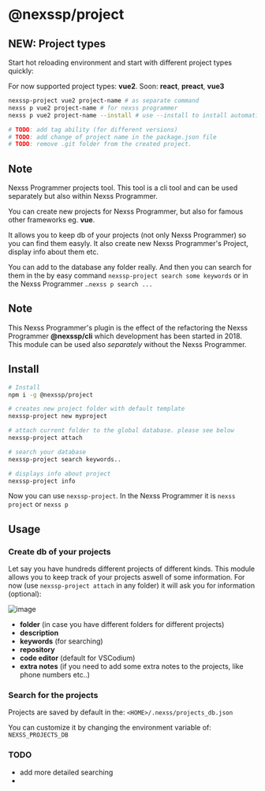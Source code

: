 # @nexssp/project

## NEW: Project types

Start hot reloading environment and start with different project types quickly:

For now supported project types: **vue2**. Soon: **react**, **preact**, **vue3**

```sh
nexssp-project vue2 project-name # as separate command
nexss p vue2 project-name # for nexss programmer
nexss p vue2 project-name --install # use --install to install automatically the packages.

# TODO: add tag ability (for different versions)
# TODO: add change of project name in the package.json file
# TODO: remove .git folder from the created project.
```

## Note

Nexss Programmer projects tool. This tool is a cli tool and can be used separately but also within Nexss Programmer.

You can create new projects for Nexss Programmer, but also for famous other frameworks eg. **vue**.

It allows you to keep db of your projects (not only Nexss Programmer) so you can find them easyly. It also create new Nexss Programmer's Project, display info about them etc.

You can add to the database any folder really. And then you can search for them in the by easy command `nexssp-project search some keywords` or in the Nexss Programmer ..`nexss p search ...`

## Note

This Nexss Programmer's plugin is the effect of the refactoring the Nexss Programmer **@nexssp/cli** which development has been started in 2018. This module can be used also _separately_ without the Nexss Programmer.

## Install

```sh
# Install
npm i -g @nexssp/project

# creates new project folder with default template
nexssp-project new myproject

# attach current folder to the global database. please see below
nexssp-project attach

# search your database
nexssp-project search keywords..

# displays info about project
nexssp-project info
```

Now you can use `nexssp-project`. In the Nexss Programmer it is `nexss project` or `nexss p`

## Usage

### Create db of your projects

Let say you have hundreds different projects of different kinds. This module allows you to keep track of your projects aswell of some information. For now (use `nexssp-project attach` in any folder) it will ask you for information (optional):

![image](https://user-images.githubusercontent.com/53263666/119243113-3a0d3580-bb64-11eb-9d68-712461ebb9cf.png)

- **folder** (in case you have different folders for different projects)
- **description**
- **keywords** (for searching)
- **repository**
- **code editor** (default for VSCodium)
- **extra notes** (if you need to add some extra notes to the projects, like phone numbers etc..)

### Search for the projects

Projects are saved by default in the: `<HOME>/.nexss/projects_db.json`

You can customize it by changing the environment variable of: `NEXSS_PROJECTS_DB`

### TODO

- add more detailed searching
-
